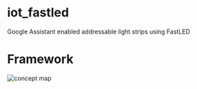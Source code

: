 # iot_fastled
Google Assistant enabled addressable light strips using FastLED

# Framework
![concept map](https://github.com/dgorbunov/iot_fastled/blob/master/ConceptMap.PNG)

